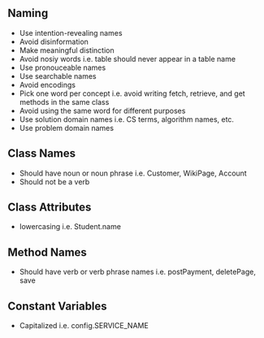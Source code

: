 ## Naming

- Use intention-revealing names
- Avoid disinformation
- Make meaningful distinction
- Avoid nosiy words i.e. table should never appear in a table name
- Use pronouceable names
- Use searchable names
- Avoid encodings
- Pick one word per concept i.e. avoid writing fetch, retrieve, and get methods in the same class
- Avoid using the same word for different purposes
- Use solution domain names i.e. CS terms, algorithm names, etc.
- Use problem domain names

## Class Names

- Should have noun or noun phrase i.e. Customer, WikiPage, Account
- Should not be a verb

## Class Attributes

- lowercasing i.e. Student.name

## Method Names

- Should have verb or verb phrase names i.e. postPayment, deletePage, save

## Constant Variables

- Capitalized i.e. config.SERVICE_NAME
